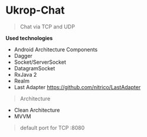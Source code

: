 # Ukrop-Chat

> Chat via TCP and UDP

**Used technologies**

- Android Architecture Components
- Dagger
- Socket/ServerSocket
- DatagramSocket
- RxJava 2
- Realm
- Last Adapter https://github.com/nitrico/LastAdapter

> Architecture

- Clean Architecture
- MVVM

> default port for TCP :8080
